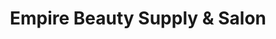 ---
title: "Empire Beauty Supply & Salon"
url: /san-diego/empire-beauty-supply-und-salon/
shop: Kosmetik
---